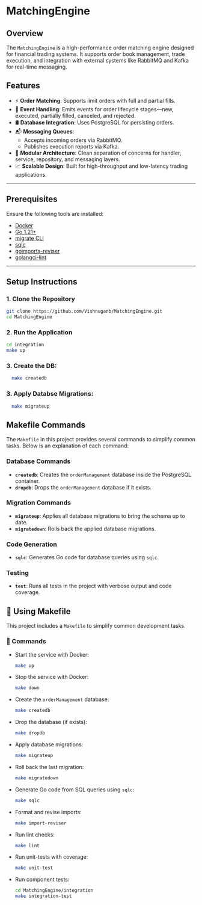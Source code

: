 # MatchingEngine

## Overview
The `MatchingEngine` is a high-performance order matching engine designed for financial trading systems. 
It supports order book management, trade execution, and integration with external systems like RabbitMQ and Kafka for real-time messaging.

## Features

- ⚡ **Order Matching**: Supports limit orders with full and partial fills.
- 🔁 **Event Handling**: Emits events for order lifecycle stages—new, executed, partially filled, canceled, and rejected.
- 🛢️ **Database Integration**: Uses PostgreSQL for persisting orders.
- 📬 **Messaging Queues**:
  - Accepts incoming orders via RabbitMQ.
  - Publishes execution reports via Kafka.
- 🧱 **Modular Architecture**: Clean separation of concerns for handler, service, repository, and messaging layers.
- 📈 **Scalable Design**: Built for high-throughput and low-latency trading applications.
---

## Prerequisites

Ensure the following tools are installed:

- [Docker](https://www.docker.com/)
- [Go 1.21+](https://go.dev/doc/install)
- [migrate CLI](https://github.com/golang-migrate/migrate#installation)
- [sqlc](https://docs.sqlc.dev/en/latest/)
- [goimports-reviser](https://github.com/incu6us/goimports-reviser)
- [golangci-lint](https://golangci-lint.run/)

---

## Setup Instructions

### 1. Clone the Repository
```bash
git clone https://github.com/Vishnuganb/MatchingEngine.git
cd MatchingEngine 
```

### 2. Run the Application
```bash
cd integration
make up 
```

### 3. Create the DB:
```bash
  make createdb
```

### 3. Apply Databse Migrations:
```bash
  make migrateup
```

## Makefile Commands

The `Makefile` in this project provides several commands to simplify common tasks. Below is an explanation of each command:

### Database Commands
- **`createdb`**: Creates the `orderManagement` database inside the PostgreSQL container.
- **`dropdb`**: Drops the `orderManagement` database if it exists.

### Migration Commands
- **`migrateup`**: Applies all database migrations to bring the schema up to date.
- **`migratedown`**: Rolls back the applied database migrations.

### Code Generation
- **`sqlc`**: Generates Go code for database queries using `sqlc`.

### Testing
- **`test`**: Runs all tests in the project with verbose output and code coverage.

## 🧰 Using Makefile

This project includes a `Makefile` to simplify common development tasks.

### 🔧 Commands

- Start the service with Docker:
  ```bash
  make up
  ```
  
- Stop the service with Docker:
  ```bash
  make down
  ```

- Create the `orderManagement` database:
  ```bash
  make createdb
  ```

- Drop the database (if exists):
  ```bash
  make dropdb
  ```

- Apply database migrations:
  ```bash
  make migrateup
  ```

- Roll back the last migration:
  ```bash
  make migratedown
  ```

- Generate Go code from SQL queries using `sqlc`:
  ```bash
  make sqlc
  ```

- Format and revise imports:
  ```bash
  make import-reviser
  ```

- Run lint checks:
  ```bash
  make lint
  ```

- Run unit-tests with coverage:
  ```bash
  make unit-test
  ```
  
- Run component tests:
  ```bash
  cd MatchingEngine/integration
  make integration-test
  ```

